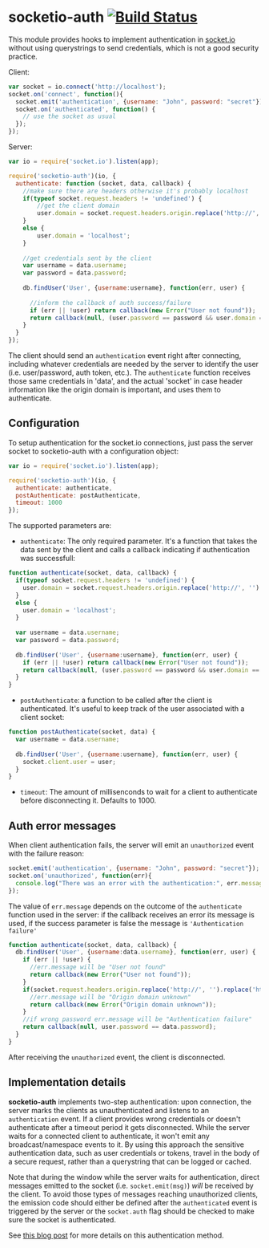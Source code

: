 # socketio-auth [![Build Status](https://secure.travis-ci.org/invisiblejs/socketio-auth.png)](http://travis-ci.org/invisiblejs/socketio-auth)

This module provides hooks to implement authentication in [socket.io](https://github.com/Automattic/socket.io) without using querystrings to send credentials, which is not a good security practice.

Client:
```javascript
var socket = io.connect('http://localhost');
socket.on('connect', function(){
  socket.emit('authentication', {username: "John", password: "secret"});
  socket.on('authenticated', function() {
    // use the socket as usual
  });
});
```

Server:
```javascript
var io = require('socket.io').listen(app);

require('socketio-auth')(io, {
  authenticate: function (socket, data, callback) {
	//make sure there are headers otherwise it's probably localhost
	if(typeof socket.request.headers != 'undefined') {
		//get the client domain
		user.domain = socket.request.headers.origin.replace('http://', '').replace('https://', '').split(/[/?#]/)[0];
	}
	else {
		user.domain = 'localhost';
	}
  
    //get credentials sent by the client
    var username = data.username;
    var password = data.password;
    
    db.findUser('User', {username:username}, function(err, user) {
      
      //inform the callback of auth success/failure
      if (err || !user) return callback(new Error("User not found"));
      return callback(null, (user.password == password && user.domain == domain));
    }
  }
});
```

The client should send an `authentication` event right after connecting, including whatever credentials are needed by the server to identify the user (i.e. user/password, auth token, etc.). The `authenticate` function receives those same credentials in 'data', and the actual 'socket' in case header information like the origin domain is important, and uses them to authenticate.

## Configuration

To setup authentication for the socket.io connections, just pass the server socket to socketio-auth with a configuration object:

```javascript
var io = require('socket.io').listen(app);

require('socketio-auth')(io, {
  authenticate: authenticate, 
  postAuthenticate: postAuthenticate,
  timeout: 1000
});
```

The supported parameters are:

* `authenticate`: The only required parameter. It's a function that takes the data sent by the client and calls a callback indicating if authentication was successfull:

```javascript
function authenticate(socket, data, callback) {
  if(typeof socket.request.headers != 'undefined') {
	user.domain = socket.request.headers.origin.replace('http://', '').replace('https://', '').split(/[/?#]/)[0];
  }
  else {
	user.domain = 'localhost';
  }
  
  var username = data.username;
  var password = data.password;
  
  db.findUser('User', {username:username}, function(err, user) {
    if (err || !user) return callback(new Error("User not found"));
    return callback(null, (user.password == password && user.domain == domain));
  }
}
```
* `postAuthenticate`: a function to be called after the client is authenticated. It's useful to keep track of the user associated with a client socket:

```javascript
function postAuthenticate(socket, data) {
  var username = data.username;
  
  db.findUser('User', {username:username}, function(err, user) {
    socket.client.user = user;
  }
}
```

* `timeout`: The amount of millisenconds to wait for a client to authenticate before disconnecting it. Defaults to 1000.

## Auth error messages

When client authentication fails, the server will emit an `unauthorized` event with the failure reason:

```javascript
socket.emit('authentication', {username: "John", password: "secret"});
socket.on('unauthorized', function(err){
  console.log("There was an error with the authentication:", err.message); 
});
```

The value of `err.message` depends on the outcome of the `authenticate` function used in the server: if the callback receives an error its message is used, if the success parameter is false the message is `'Authentication failure'` 

```javascript
function authenticate(socket, data, callback) {
  db.findUser('User', {username:data.username}, function(err, user) {
    if (err || !user) {
      //err.message will be "User not found"
      return callback(new Error("User not found"));
    }
	if(socket.request.headers.origin.replace('http://', '').replace('https://', '').split(/[/?#]/)[0] != 'mydomain.com') {
	  //err.message will be "Origin domain unknown"
      return callback(new Error("Origin domain unknown"));
	}
    //if wrong password err.message will be "Authentication failure"
    return callback(null, user.password == data.password); 
  }
}
```

After receiving the `unauthorized` event, the client is disconnected.

## Implementation details

**socketio-auth** implements two-step authentication: upon connection, the server marks the clients as unauthenticated and listens to an `authentication` event. If a client provides wrong credentials or doesn't authenticate after a timeout period it gets disconnected. While the server waits for a connected client to authenticate, it won't emit any broadcast/namespace events to it. By using this approach the sensitive authentication data, such as user credentials or tokens, travel in the body of a secure request, rather than a querystring that can be logged or cached.

Note that during the window while the server waits for authentication, direct messages emitted to the socket (i.e. `socket.emit(msg)`) *will* be received by the client. To avoid those types of messages reaching unauthorized clients, the emission code should either be defined after the `authenticated` event is triggered by the server or the `socket.auth` flag should be checked to make sure the socket is authenticated.

See [this blog post](https://facundoolano.wordpress.com/2014/10/11/better-authentication-for-socket-io-no-query-strings/) for more details on this authentication method.
